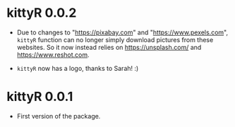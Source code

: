 # kittyR 0.0.2

  - Due to changes to "https://pixabay.com" and "https://www.pexels.com",
    `kittyR` function can no longer simply download pictures from these
    websites. So it now instead relies on <https://unsplash.com/> and
    <https://www.reshot.com>.
    
  - `kittyR` now has a logo, thanks to Sarah! :)

# kittyR 0.0.1

  - First version of the package.
